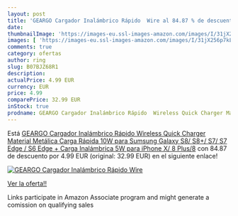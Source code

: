```yaml
---
layout: post
title: 'GEARGO Cargador Inalámbrico Rápido  Wire al 84.87 % de descuento'
date: 
thumbnailImage: 'https://images-eu.ssl-images-amazon.com/images/I/31jX256p7kL._SL200_.jpg'
images: [ 'https://images-eu.ssl-images-amazon.com/images/I/31jX256p7kL._SL200_.jpg' ]
comments: true
category: ofertas
author: ring
slug: B07BJZ68R1
description:
actualPrice: 4.99 EUR
currency: EUR
price: 4.99
comparePrice: 32.99 EUR
inStock: true
prodname: GEARGO Cargador Inalámbrico Rápido  Wireless Quick Charger Material Metálica Carga Rápida 10W para Sumsung Galaxy S8/ S8+/ S7/ S7 Edge / S6 Edge +  Carga Inalámbrica 5W para iPhone X/ 8 Plus/8
---
```


Está [GEARGO Cargador Inalámbrico Rápido  Wireless Quick Charger Material Metálica Carga Rápida 10W para Sumsung Galaxy S8/ S8+/ S7/ S7 Edge / S6 Edge +  Carga Inalámbrica 5W para iPhone X/ 8 Plus/8](https://www.amazon.es/dp/B07BJZ68R1/?tag=tolees-21) con 84.87 de descuento por 4.99 EUR (original: 32.99 EUR) en el siguiente enlace!

[![GEARGO Cargador Inalámbrico Rápido  Wire](https://images-eu.ssl-images-amazon.com/images/I/31jX256p7kL._SL200_.jpg)](https://www.amazon.es/dp/B07BJZ68R1/?tag=tolees-21)

[Ver la oferta!!](https://www.amazon.es/dp/B07BJZ68R1/?tag=tolees-21)

Links participate in Amazon Associate program and might generate a comission on qualifying sales


